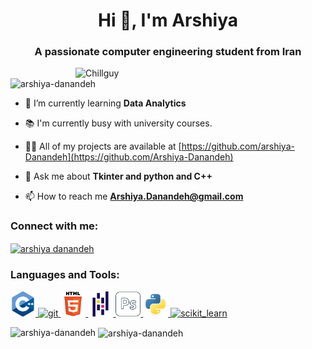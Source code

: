 <h1 align="center">Hi 👋, I'm Arshiya</h1>
<h3 align="center">A passionate computer engineering student from Iran</h3>

<img align="right" alt="Chillguy" width=400 src="https://user-images.githubusercontent.com/74038190/212748830-4c709398-a386-4761-84d7-9e10b98fbe6e.gif">

<p align="left"> <img src="https://komarev.com/ghpvc/?username=arshiya-danandeh&label=Profile%20views&color=0e75b6&style=flat" alt="arshiya-danandeh" /> </p>

- 🌱 I’m currently learning **Data Analytics**

- 📚 I'm currently busy with university courses.

- 👨‍💻 All of my projects are available at [https://github.com/arshiya-Danandeh](https://github.com/Arshiya-Danandeh)

- 💬 Ask me about **Tkinter and python and C++**

- 📫 How to reach me **Arshiya.Danandeh@gmail.com**

<h3 align="left">Connect with me:</h3>
<p align="left">
<a href="https://www.linkedin.com/in/arshiya-danandeh-745915233/" target="blank"><img align="center" src="https://raw.githubusercontent.com/rahuldkjain/github-profile-readme-generator/master/src/images/icons/Social/linked-in-alt.svg" alt="arshiya danandeh" height="30" width="40" /></a>
</p>

<h3 align="left">Languages and Tools:</h3>
<p align="left"> <a href="https://www.w3schools.com/cpp/" target="_blank" rel="noreferrer"> <img src="https://raw.githubusercontent.com/devicons/devicon/master/icons/cplusplus/cplusplus-original.svg" alt="cplusplus" width="40" height="40"/> </a> <a href="https://git-scm.com/" target="_blank" rel="noreferrer"> <img src="https://www.vectorlogo.zone/logos/git-scm/git-scm-icon.svg" alt="git" width="40" height="40"/> </a> <a href="https://www.w3.org/html/" target="_blank" rel="noreferrer"> <img src="https://raw.githubusercontent.com/devicons/devicon/master/icons/html5/html5-original-wordmark.svg" alt="html5" width="40" height="40"/> </a> <a href="https://pandas.pydata.org/" target="_blank" rel="noreferrer"> <img src="https://raw.githubusercontent.com/devicons/devicon/2ae2a900d2f041da66e950e4d48052658d850630/icons/pandas/pandas-original.svg" alt="pandas" width="40" height="40"/> </a> <a href="https://www.photoshop.com/en" target="_blank" rel="noreferrer"> <img src="https://raw.githubusercontent.com/devicons/devicon/master/icons/photoshop/photoshop-line.svg" alt="photoshop" width="40" height="40"/> </a> <a href="https://www.python.org" target="_blank" rel="noreferrer"> <img src="https://raw.githubusercontent.com/devicons/devicon/master/icons/python/python-original.svg" alt="python" width="40" height="40"/> </a> <a href="https://scikit-learn.org/" target="_blank" rel="noreferrer"> <img src="https://upload.wikimedia.org/wikipedia/commons/0/05/Scikit_learn_logo_small.svg" alt="scikit_learn" width="40" height="40"/> </a> </p>

<p><img align="left" src="https://github-readme-stats.vercel.app/api/top-langs?username=arshiya-danandeh&show_icons=true&locale=en&layout=compact" alt="arshiya-danandeh" /></p>

<p>&nbsp;<img align="center" src="https://github-readme-stats.vercel.app/api?username=arshiya-danandeh&show_icons=true&locale=en" alt="arshiya-danandeh" /></p>
